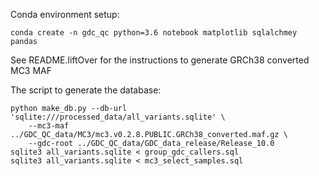 Conda environment setup:

    conda create -n gdc_qc python=3.6 notebook matplotlib sqlalchmey pandas

See README.liftOver for the instructions to generate GRCh38 converted MC3 MAF

The script to generate the database:

```
python make_db.py --db-url 'sqlite:///processed_data/all_variants.sqlite' \
    --mc3-maf ../GDC_QC_data/MC3/mc3.v0.2.8.PUBLIC.GRCh38_converted.maf.gz \
    --gdc-root ../GDC_QC_data/GDC_data_release/Release_10.0
sqlite3 all_variants.sqlite < group_gdc_callers.sql
sqlite3 all_variants.sqlite < mc3_select_samples.sql
```

